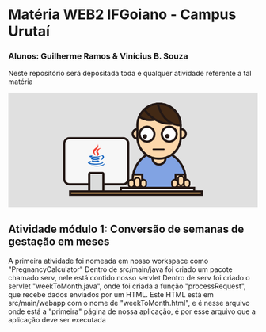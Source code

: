 # Matéria WEB2 IFGoiano - Campus Urutaí
### Alunos: Guilherme Ramos & Vinícius B. Souza
Neste repositório será depositada toda e qualquer atividade referente a tal matéria

![java](https://github.com/vinicius086/web2/blob/main/java.gif)


## Atividade módulo 1: Conversão de semanas de gestação em meses
A primeira atividade foi nomeada em nosso workspace como "PregnancyCalculator"
Dentro de src/main/java foi criado um pacote chamado serv, nele está contido nosso servlet
Dentro de serv foi criado o servlet "weekToMonth.java", onde foi criada a função "processRequest", que recebe dados enviados por um HTML.
Este HTML está em src/main/webapp com o nome de "weekToMonth.html", e é nesse arquivo onde está a "primeira" página de nossa aplicação, é por esse arquivo que a aplicação deve ser executada
